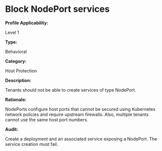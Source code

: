 # Block NodePort services

**Profile Applicability:**

Level 1

**Type:**

Behavioral

**Category:**

Host Protection

**Description:**

Tenants should not be able to create services of type NodePort.

**Rationale:**

NodePorts configure host ports that cannot be secured using Kubernetes network policies and require upstream firewalls. Also, multiple tenants cannot use the same host port numbers.

**Audit:**

Create a deployment and an associated service exposing a NodePort. The service creation must fail.
